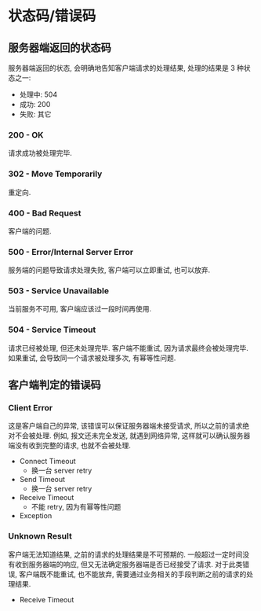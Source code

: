 # 状态码/错误码

## 服务器端返回的状态码

服务器端返回的状态, 会明确地告知客户端请求的处理结果, 处理的结果是 3 种状态之一:

* 处理中: 504
* 成功: 200
* 失败: 其它

### 200 - OK

请求成功被处理完毕.

### 302 - Move Temporarily

重定向.

### 400 - Bad Request

客户端的问题.

### 500 - Error/Internal Server Error

服务端的问题导致请求处理失败, 客户端可以立即重试, 也可以放弃.

### 503 - Service Unavailable

当前服务不可用, 客户端应该过一段时间再使用.

### 504 - Service Timeout

请求已经被处理, 但还未处理完毕. 客户端不能重试, 因为请求最终会被处理完毕. 如果重试, 会导致同一个请求被处理多次, 有幂等性问题.


## 客户端判定的错误码

### Client Error

这是客户端自己的异常, 该错误可以保证服务器端未接受请求, 所以之前的请求绝对不会被处理. 例如, 报文还未完全发送, 就遇到网络异常, 这样就可以确认服务器端没有收到完整的请求, 也就不会被处理.

* Connect Timeout
	* 换一台 server retry
* Send Timeout
	* 换一台 server retry
* Receive Timeout
	* 不能 retry, 因为有幂等性问题
* Exception

### Unknown Result

客户端无法知道结果, 之前的请求的处理结果是不可预期的. 一般超过一定时间没有收到服务器端的响应, 但又无法确定服务器端是否已经接受了请求. 对于此类错误, 客户端既不能重试, 也不能放弃, 需要通过业务相关的手段判断之前的请求的处理结果.

* Receive Timeout
